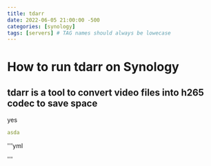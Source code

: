 ```yaml
---
title: tdarr
date: 2022-06-05 21:00:00 -500
categories: [synology]
tags: [servers] # TAG names should always be lowecase
---
```


# How to run tdarr on Synology

## tdarr is a tool to convert video files into h265 codec to save space

yes
```yml
asda
```



'''yml

'''